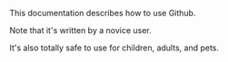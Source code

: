 This documentation describes how to use Github.

Note that it's written by a novice user.

It's also totally safe to use for children, adults, and pets.